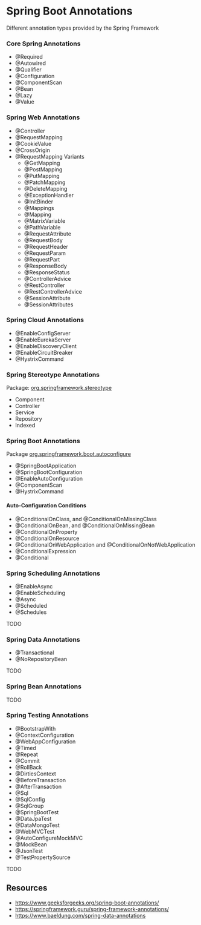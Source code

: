 # Spring Boot Annotations
Different annotation types provided by the Spring Framework

### Core Spring Annotations
* @Required
* @Autowired
* @Qualifier
* @Configuration
* @ComponentScan
* @Bean
* @Lazy
* @Value

### Spring Web Annotations
* @Controller
* @RequestMapping
* @CookieValue
* @CrossOrigin
* @RequestMapping Variants
  * @GetMapping
  * @PostMapping
  * @PutMapping
  * @PatchMapping
  * @DeleteMapping
  * @ExceptionHandler
  * @InitBinder
  * @Mappings
  * @Mapping
  * @MatrixVariable
  * @PathVariable
  * @RequestAttribute
  * @RequestBody
  * @RequestHeader
  * @RequestParam
  * @RequestPart
  * @ResponseBody
  * @ResponseStatus
  * @ControllerAdvice
  * @RestController
  * @RestControllerAdvice
  * @SessionAttribute
  * @SessionAttributes

### Spring Cloud Annotations
* @EnableConfigServer
* @EnableEurekaServer
* @EnableDiscoveryClient
* @EnableCircuitBreaker
* @HystrixCommand

### Spring Stereotype Annotations
Package: [org.springframework.stereotype](https://docs.spring.io/spring-framework/docs/current/javadoc-api/org/springframework/stereotype/package-summary.html)
* Component
* Controller
* Service
* Repository
* Indexed

### Spring Boot Annotations
Package [org.springframework.boot.autoconfigure](https://docs.spring.io/spring-boot/docs/current/api/org/springframework/boot/autoconfigure/package-summary.html)
* @SpringBootApplication
* @SpringBootConfiguration
* @EnableAutoConfiguration
* @ComponentScan
* @HystrixCommand

#### Auto-Configuration Conditions
* @ConditionalOnClass, and @ConditionalOnMissingClass
* @ConditionalOnBean, and @ConditionalOnMissingBean
* @ConditionalOnProperty
* @ConditionalOnResource
* @ConditionalOnWebApplication and @ConditionalOnNotWebApplication
* @ConditionalExpression
* @Conditional

### Spring Scheduling Annotations
* @EnableAsync
* @EnableScheduling
* @Async
* @Scheduled
* @Schedules

TODO
### Spring Data Annotations
* @Transactional
* @NoRepositoryBean


TODO 
### Spring Bean Annotations
TODO

### Spring Testing Annotations
* @BootstrapWith
* @ContextConfiguration
* @WebAppConfiguration
* @Timed
* @Repeat
* @Commit
* @RollBack
* @DirtiesContext
* @BeforeTransaction
* @AfterTransaction
* @Sql
* @SqlConfig
* @SqlGroup
* @SpringBootTest
* @DataJpaTest
* @DataMongoTest
* @WebMVCTest
* @AutoConfigureMockMVC
* @MockBean
* @JsonTest
* @TestPropertySource

TODO

## Resources 
* https://www.geeksforgeeks.org/spring-boot-annotations/
* https://springframework.guru/spring-framework-annotations/
* https://www.baeldung.com/spring-data-annotations
